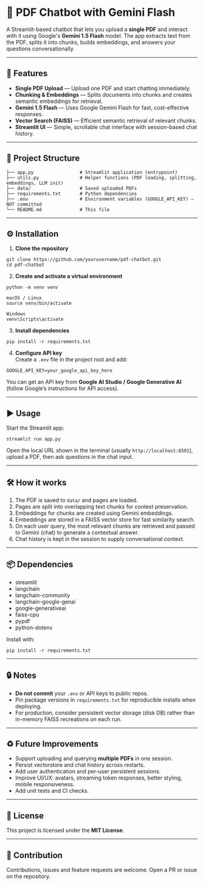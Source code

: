 # 📄 PDF Chatbot with Gemini Flash

A Streamlit-based chatbot that lets you upload a **single PDF** and interact with it using Google's **Gemini 1.5 Flash** model. The app extracts text from the PDF, splits it into chunks, builds embeddings, and answers your questions conversationally.

---

## 🚀 Features
- **Single PDF Upload** — Upload one PDF and start chatting immediately.
- **Chunking & Embeddings** — Splits documents into chunks and creates semantic embeddings for retrieval.
- **Gemini 1.5 Flash** — Uses Google Gemini Flash for fast, cost-effective responses.
- **Vector Search (FAISS)** — Efficient semantic retrieval of relevant chunks.
- **Streamlit UI** — Simple, scrollable chat interface with session-based chat history.

---
## 📂 Project Structure
```
├── app.py                 # Streamlit application (entrypoint)
├── utils.py               # Helper functions (PDF loading, splitting, embeddings, LLM init)
├── data/                  # Saved uploaded PDFs
├── requirements.txt       # Python dependencies
├── .env                   # Environment variables (GOOGLE_API_KEY) — NOT committed
└── README.md              # This file
```



---

## ⚙️ Installation

1. **Clone the repository**
```
git clone https://github.com/yourusername/pdf-chatbot.git
cd pdf-chatbot
```

2. **Create and activate a virtual environment**
```
python -m venv venv

macOS / Linux
source venv/bin/activate

Windows
venv\Scripts\activate
```

3. **Install dependencies**
```
pip install -r requirements.txt
```
4. **Configure API key**  
Create a `.env` file in the project root and add:  

```
GOOGLE_API_KEY=your_google_api_key_here
```

You can get an API key from **Google AI Studio / Google Generative AI** (follow Google’s instructions for API access).

---

## ▶️ Usage
Start the Streamlit app:  

```
streamlit run app.py
```

Open the local URL shown in the terminal (usually `http://localhost:8501`), upload a PDF, then ask questions in the chat input.

---

## 🛠 How it works
1. The PDF is saved to `data/` and pages are loaded.
2. Pages are split into overlapping text chunks for context preservation.
3. Embeddings for chunks are created using Gemini embeddings.
4. Embeddings are stored in a FAISS vector store for fast similarity search.
5. On each user query, the most relevant chunks are retrieved and passed to Gemini (chat) to generate a contextual answer.
6. Chat history is kept in the session to supply conversational context.

---

## 📦 Dependencies
- streamlit
- langchain
- langchain-community
- langchain-google-genai
- google-generativeai
- faiss-cpu
- pypdf
- python-dotenv  

Install with:  

```
pip install -r requirements.txt
```

---

## 🔒 Notes
- **Do not commit** your `.env` or API keys to public repos.
- Pin package versions in `requirements.txt` for reproducible installs when deploying.
- For production, consider persistent vector storage (disk DB) rather than in-memory FAISS recreations on each run.

---

## ♻️ Future Improvements
- Support uploading and querying **multiple PDFs** in one session.
- Persist vectorstore and chat history across restarts.
- Add user authentication and per-user persistent sessions.
- Improve UI/UX: avatars, streaming token responses, better styling, mobile responsiveness.
- Add unit tests and CI checks.

---

## 📜 License
This project is licensed under the **MIT License**.

---

## 👋 Contribution
Contributions, issues and feature requests are welcome. Open a PR or issue on the repository.



